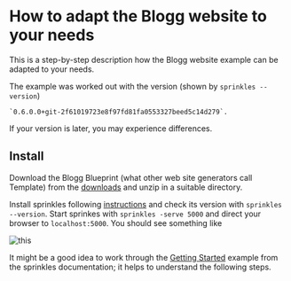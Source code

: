 # How to adapt the Blogg website to your needs

This is a step-by-step description how the Blogg website example can be adapted to your needs. 

The example was worked out with the version (shown by `sprinkles --version`) 

    `0.6.0.0+git-2f61019723e8f97fd81fa0553327beed5c14d279`. 
If your version is later, you may experience differences.

## Install
Download the Blogg Blueprint (what other web site generators call Template) 
from the [downloads](https://sprinkles.tobiasdammers.nl/blueprints/) and unzip in a suitable directory.

Install sprinkles following [instructions](https://sprinkles.tobiasdammers.nl/download/) 
and check its version with `sprinkles --version`. Start sprinkes with `sprinkles -serve 5000` 
and direct your browser to `localhost:5000`. You should see something like 

![this](https://sprinkles.tobiasdammers.nl/blueprints/blogg/screenshot.png)

It might be a good idea to work through the [Getting Started](https://sprinkles.tobiasdammers.nl/guide/getting-started.markdown/) 
example from the sprinkles documentation; it helps to understand the following steps. 



